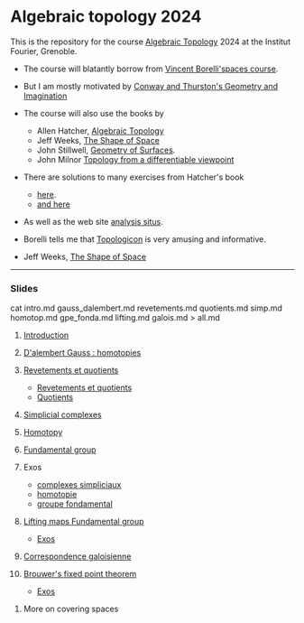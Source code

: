 # Algebraic topology 2024

This is the repository for the course [Algebraic Topology](https://analysis-situs.math.cnrs.fr/Qu-est-ce-que-la-topologie-algebrique.html) 2024 at the
Institut Fourier, Grenoble. 

- The course will blatantly  borrow from [Vincent Borelli'spaces course](https://math.univ-lyon1.fr/homes-www/borrelli/Espace_etudiant/).
- But I am mostly motivated by [Conway and Thurston's Geometry and
Imagination](https://arxiv.org/pdf/1804.03055) 
- The course will also use the books by 
    - Allen Hatcher, [Algebraic Topology](https://pi.math.cornell.edu/~hatcher/AT/AT.pdf)
    - Jeff Weeks, [The Shape of Space](https://www.cs.ubc.ca/~tmm/gc/supplements/ExploringTheShapeOfSpace.pdf)
    - John Stillwell, [Geometry of Surfaces](https://archive.org/details/geometryofsurfac0000stil/page/n235/mode/2up).
    - John Milnor [Topology from a differentiable viewpoint](https://math.uchicago.edu/~may/REU2017/MilnorDiff.pdf)

- There are solutions to many exercises from Hatcher's book
    - [here](https://riemannianhunger.wordpress.com/solutions-to-algebraic-topology-by-allen-hatcher/).
    - [and here](https://guanyulee.github.io/Hatcher.pdf)
- As well as the web site [analysis situs](https://analysis-situs.math.cnrs.fr/).
- Borelli tells me that
[Topologicon](https://permamath.e-monsite.com/medias/files/petit-jean-pierre-le-topologicon.pdf) is very amusing and informative.
- Jeff Weeks, [The Shape of Space](https://www.geometrygames.org/ShapeOfSpace/index.html)

---

### Slides

cat intro.md gauss_dalembert.md revetements.md quotients.md simp.md homotop.md gpe_fonda.md lifting.md galois.md > all.md

1. [Introduction](https://htmlpreview.github.io/?https://github.com/macbuse/ALG_TOP/blob/master/intro.html)
1.   [D'alembert Gauss : homotopies](https://htmlpreview.github.io/?https://github.com/macbuse/ALG_TOP/blob/master/gauss_dalembert.html)
1. [Revetements et quotients](https://htmlpreview.github.io/?https://github.com/macbuse/ALG_TOP/blob/master/revetments.html)
    - [Revetements et quotients](https://htmlpreview.github.io/?https://github.com/macbuse/ALG_TOP/blob/master/revetments.html)
    - [Quotients](https://htmlpreview.github.io/?https://github.com/macbuse/ALG_TOP/blob/master/quotients.html)


1. [Simplicial complexes](https://htmlpreview.github.io/?https://github.com/macbuse/ALG_TOP/blob/master/simp.html)
1. [Homotopy](https://htmlpreview.github.io/?https://github.com/macbuse/ALG_TOP/blob/master/homotop.html)
1. [Fundamental group](https://htmlpreview.github.io/?https://github.com/macbuse/ALG_TOP/blob/master/gpe_fonda.html)
1. Exos
    - [complexes simpliciaux](./exos_simplicial.pdf)
    - [homotopie](./exos_homotopy.pdf)
    - [groupe fondamental](./exos_gpe_fonda.pdf)
1. [Lifting maps Fundamental group](https://htmlpreview.github.io/?https://github.com/macbuse/ALG_TOP/blob/master/lifting.html)
    - [Exos](./exos_chemins.pdf)
1. [Correspondence galoisienne](https://htmlpreview.github.io/?https://github.com/macbuse/ALG_TOP/blob/master/galois.html)
1. [Brouwer's fixed point
   theorem](https://math.univ-lyon1.fr/homes-www/borrelli/Espace_etudiant/Pdf_TA/CM-TA4.pdf)
   -  [Exos](./exos_brouwer.pdf)

<!-- 1. Van Kampen -->
<!-- 1. Zoology of fundamental groups -->
<!-- 1. Covering spaces -->
1. More on covering spaces

